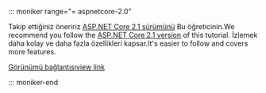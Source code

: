 ::: moniker range="= aspnetcore-2.0"

<span data-ttu-id="542f6-101">Takip ettiğiniz öneririz [ASP.NET Core 2.1 sürümünü](xref:razor-pages-start?view=aspnetcore-2.1) Bu öğreticinin.</span><span class="sxs-lookup"><span data-stu-id="542f6-101">We recommend you follow the [ASP.NET Core 2.1 version](xref:razor-pages-start?view=aspnetcore-2.1) of this tutorial.</span></span> <span data-ttu-id="542f6-102">İzlemek daha kolay ve daha fazla özellikleri kapsar.</span><span class="sxs-lookup"><span data-stu-id="542f6-102">It's easier to follow and covers more features.</span></span>

 [<span data-ttu-id="542f6-103">Görünümü bağlantısı</span><span class="sxs-lookup"><span data-stu-id="542f6-103">view link</span></span>](?view=aspnetcore-2.1)

::: moniker-end